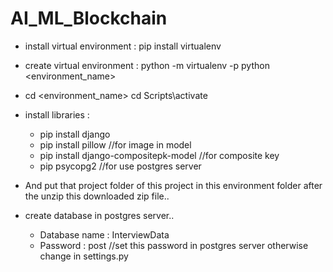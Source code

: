 # AI_ML_Blockchain

- install virtual environment : pip install virtualenv

- create virtual environment : python -m virtualenv -p python <environment_name>

- cd <environment_name> cd Scripts\activate

- install libraries :
  - pip install django
  - pip install pillow    //for image in model
  - pip install django-compositepk-model   //for composite key
  - pip psycopg2   //for use postgres server

- And put that project folder of this project in this environment folder after the unzip this downloaded zip file..


- create database in postgres server..
  - Database name : InterviewData
  - Password : post    //set this password in postgres server otherwise change in settings.py

